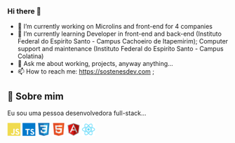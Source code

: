 ### Hi there 👋

- 🔭 I’m currently working on Microlins and front-end for 4 companies
- 🌱 I’m currently learning Developer in front-end and back-end (Instituto Federal do Espiríto Santo - Campus Cachoeiro de Itapemirim); Computer support and maintenance (Instituto Federal do Espiríto Santo - Campus Colatina)
- 💬 Ask me about working, projects, anyway anything...
- 📫 How to reach me: https://sostenesdev.com ;

## 🚀 Sobre mim
Eu sou uma pessoa desenvolvedora full-stack...  
<div style="display: inline_block">
  <img align="center" alt="icon-Js" height="30" width="30" src="https://raw.githubusercontent.com/devicons/devicon/master/icons/javascript/javascript-plain.svg">
  <img align="center" alt="icon-Ts" height="30" width="30" src="https://raw.githubusercontent.com/devicons/devicon/master/icons/typescript/typescript-plain.svg">
  <img align="center" alt="icon-CSS" height="30" width="30" src="https://raw.githubusercontent.com/devicons/devicon/master/icons/css3/css3-original.svg">
  <img align="center" alt="icon-HTML" height="30" width="30" src="https://raw.githubusercontent.com/devicons/devicon/master/icons/html5/html5-original.svg">
  <img align="center" alt="icon-nodejs" height="30" width="30" src="https://raw.githubusercontent.com/devicons/devicon/master/icons/angularjs/angularjs-original.svg">
  <img align="center" alt="icon-React" height="30" width="30" src="https://raw.githubusercontent.com/devicons/devicon/master/icons/react/react-original.svg">
</div>
